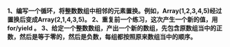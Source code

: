 **1、编写一个循环，将整数数组中相邻的元素置换。例如，Array(1,2,3,4,5)经过置换后变成Array(2,1,4,3,5)。
2、重复前一个练习，这次产生一个新的值，用 for/yield 。
3、给定一个整数数组，产出一个新的数组，先包含原数组当中的正数，然后是等于零的，然后是负数，每组都按照原来数组当中的顺序。**
